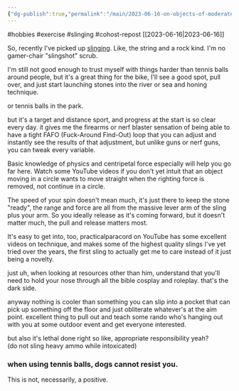 ```yaml
---
{"dg-publish":true,"permalink":"/main/2023-06-16-on-objects-of-moderate-mass-and-the-slinging-thereof/","noteIcon":""}
---
```



#hobbies #exercise #slinging #cohost-repost
[[2023-06-16\|2023-06-16]]

So, recently I've picked up [slinging](https://en.wikipedia.org/wiki/Sling_%28weapon%29?wprov=sfla1). Like, the string and a rock kind. I'm no gamer-chair "slingshot" scrub.

I'm still not good enough to trust myself with things harder than tennis balls around people, but it's a great thing for the bike, I'll see a good spot, pull over, and just start launching stones into the river or sea and honing technique.

or tennis balls in the park.

but it's a target and distance sport, and progress at the start is so clear every day. it gives me the firearms or nerf blaster sensation of being able to have a tight FAFO (Fuck-Around Find-Out) loop that you can adjust and instantly see the results of that adjustment, but unlike guns or nerf guns, you can tweak every variable.

Basic knowledge of physics and centripetal force especially will help you go far here. Watch some YouTube videos if you don't yet intuit that an object moving in a circle wants to move straight when the righting force is removed, not continue in a circle.

The speed of your spin doesn't mean much, it's just there to keep the stone "ready", the range and force are all from the massive lever arm of the sling plus your arm. So you ideally release as it's coming forward, but it doesn't matter much, the pull and release matters most.

It's easy to get into, too, practicalparacord on YouTube has some excellent videos on technique, and makes some of the highest quality slings I've yet tried over the years, the first sling to actually get me to care instead of it just being a novelty.

just uh, when looking at resources other than him, understand that you'll need to hold your nose through all the bible cosplay and roleplay. that's the dark side.

anyway nothing is cooler than something you can slip into a pocket that can pick up something off the floor and just obliterate whatever's at the aim point. excellent thing to pull out and teach some rando who's hanging out with you at some outdoor event and get everyone interested.

but also it's lethal done right so like, appropriate responsibility yeah?  
(do not sling heavy ammo while intoxicated)

### when using tennis balls, dogs cannot resist you.

This is not, necessarily, a positive.